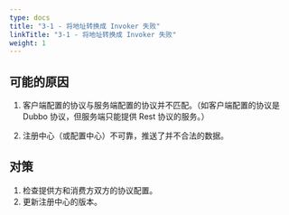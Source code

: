 ```yaml
---
type: docs
title: "3-1 - 将地址转换成 Invoker 失败"
linkTitle: "3-1 - 将地址转换成 Invoker 失败"
weight: 1
---
```


## 可能的原因

1. 客户端配置的协议与服务端配置的协议并不匹配。（如客户端配置的协议是 Dubbo 协议，但服务端只能提供 Rest 协议的服务。）


2. 注册中心（或配置中心）不可靠，推送了并不合法的数据。



## 对策

1. 检查提供方和消费方双方的协议配置。
2. 更新注册中心的版本。

<p style="margin-top: 3rem;"> </p>